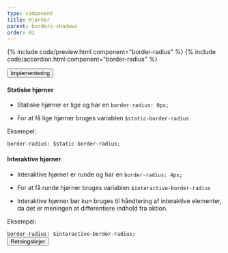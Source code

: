 ```yaml
---
type: component
title: Hjørner
parent: borders-shadows
order: 01
---
```


{% include code/preview.html component="border-radius" %}
{% include code/accordion.html component="border-radius" %}
<div class="accordion-bordered">
  <button class="button-unstyled accordion-button"
    aria-expanded="false" aria-controls="border-radius-docs">
    Implementering
  </button>
  <div id="border-radius-docs" class="accordion-content">
    <h4>Statiske hjørner</h4>
    <ul>
        <li><p>Statiske hjørner er lige og har en <code>border-radius: 0px;</code></p></li>
        <li><p>For at få lige hjørner bruges variablen <code>$static-border-radius</code></p></li>
    </ul>
    <p class="h5 mb-3">Eksempel:</p>
    <div class="code-highlight">
        <code>border-radius: $static-border-radius;</code>
    </div>
    <h4>Interaktive hjørner</h4>
    <ul>
        <li><p>Interaktive hjørner er runde og har en <code>border-radius: 4px;</code></p></li>
        <li><p>For at få runde hjørner bruges variablen <code>$interactive-border-radius</code></p></li>
        <li><p>Interaktive hjørner bør kun bruges til håndtering af interaktive elementer, da det er meningen at differentiere indhold fra aktion.</p></li>
    </ul>
    <p class="h5 mb-3">Eksempel:</p>
    <div class="code-highlight">
        <code>border-radius: $interactive-border-radius;</code>
    </div>
  </div>
</div>

<div class="accordion-bordered">
  <button class="button-unstyled accordion-button"
      aria-expanded="true" aria-controls="alert-docs">
    Retningslinjer
  </button>
  <div id="alert-docs" aria-hidden="false" class="accordion-content">
    
  </div>
</div>
